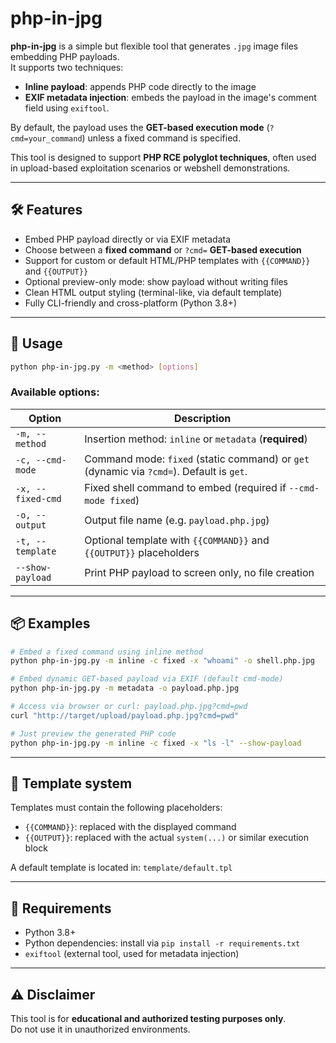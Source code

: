 # php-in-jpg

**php-in-jpg** is a simple but flexible tool that generates `.jpg` image files embedding PHP payloads.  
It supports two techniques:

- **Inline payload**: appends PHP code directly to the image
- **EXIF metadata injection**: embeds the payload in the image's comment field using `exiftool`.

By default, the payload uses the **GET-based execution mode** (`?cmd=your_command`) unless a fixed command is specified.

This tool is designed to support **PHP RCE polyglot techniques**, often used in upload-based exploitation scenarios or webshell demonstrations.

---

## 🛠️ Features

- Embed PHP payload directly or via EXIF metadata
- Choose between a **fixed command** or `?cmd=` **GET-based execution**
- Support for custom or default HTML/PHP templates with `{{COMMAND}}` and `{{OUTPUT}}`
- Optional preview-only mode: show payload without writing files
- Clean HTML output styling (terminal-like, via default template)
- Fully CLI-friendly and cross-platform (Python 3.8+)

---

## 🚀 Usage

```bash
python php-in-jpg.py -m <method> [options]
```

### Available options:

| Option                | Description                                                                 |
|-----------------------|-----------------------------------------------------------------------------|
| `-m, --method`        | Insertion method: `inline` or `metadata` (**required**)                     |
| `-c, --cmd-mode`      | Command mode: `fixed` (static command) or `get` (dynamic via `?cmd=`). Default is `get`. |
| `-x, --fixed-cmd`     | Fixed shell command to embed (required if `--cmd-mode fixed`)               |
| `-o, --output`        | Output file name (e.g. `payload.php.jpg`)                                   |
| `-t, --template`      | Optional template with `{{COMMAND}}` and `{{OUTPUT}}` placeholders          |
| `--show-payload`      | Print PHP payload to screen only, no file creation                          |

---

## 📦 Examples

```bash
# Embed a fixed command using inline method
python php-in-jpg.py -m inline -c fixed -x "whoami" -o shell.php.jpg

# Embed dynamic GET-based payload via EXIF (default cmd-mode)
python php-in-jpg.py -m metadata -o payload.php.jpg

# Access via browser or curl: payload.php.jpg?cmd=pwd
curl "http://target/upload/payload.php.jpg?cmd=pwd"

# Just preview the generated PHP code
python php-in-jpg.py -m inline -c fixed -x "ls -l" --show-payload
```

---

## 📁 Template system

Templates must contain the following placeholders:

- `{{COMMAND}}`: replaced with the displayed command
- `{{OUTPUT}}`: replaced with the actual `system(...)` or similar execution block

A default template is located in: `template/default.tpl`

---

## 🔧 Requirements

- Python 3.8+
- Python dependencies: install via `pip install -r requirements.txt`
- `exiftool` (external tool, used for metadata injection)

---

## ⚠️ Disclaimer

This tool is for **educational and authorized testing purposes only**.  
Do not use it in unauthorized environments.
